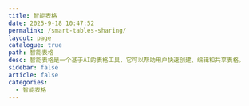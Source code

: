 ```yaml
---
title: 智能表格
date: 2025-9-18 10:47:52
permalink: /smart-tables-sharing/
layout: page
catalogue: true
path: 智能表格
desc: 智能表格是一个基于AI的表格工具，它可以帮助用户快速创建、编辑和共享表格。
sidebar: false
article: false
categories:
  - 智能表格
---
```

